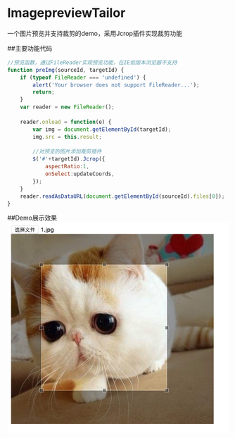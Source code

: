 # ImagepreviewTailor
一个图片预览并支持裁剪的demo，采用Jcrop插件实现裁剪功能

##主要功能代码
```javascript
//预览函数，通过FileReader实现预览功能，在IE低版本浏览器不支持
function preImg(sourceId, targetId) {
	if (typeof FileReader === 'undefined') {
		alert('Your browser does not support FileReader...');
		return;
	}
	var reader = new FileReader();

	reader.onload = function(e) {
		var img = document.getElementById(targetId);
		img.src = this.result;

		//对预览的图片添加裁剪插件
		$('#'+targetId).Jcrop({
	        aspectRatio:1,
	        onSelect:updateCoords,
        });
	}
	reader.readAsDataURL(document.getElementById(sourceId).files[0]);
}
```

##Demo展示效果
![展示效果](https://github.com/RedstoneCMX/ImagepreviewTailor/blob/master/showimages/show1.png)
